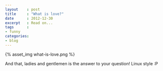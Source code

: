 ```yaml
---
layout    : post
title     : "What is love?"
date      : 2012-12-30
excerpt   : Read on...
tags      :
- funny
categories:
- blog
---
```

{% asset_img what-is-love.png %}

And that, ladies and gentlemen is the answer to your question! Linux style :P
